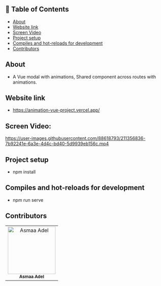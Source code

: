## 📝 Table of Contents

- [About <a name = "about"></a>](#about-)
- [Website link <a name = "link"></a>](#website-link-)
- [Screen Video <a name = "screen-video"></a>](#screen-video-)
- [Project setup <a name = "Project-setup"></a>](#project-setup-)
- [Compiles and hot-reloads for development <a name = "Compiles-and-hot-reloads-for-development"></a>](#compiles-and-hot-reloads-for-development-)
- [Contributors <a name = "Contributors"></a>](#contributors-)

## About <a name = "about"></a>
- A Vue modal with animations, Shared component across routes with animations.

## Website link <a name = "link"></a>
- https://animation-vue-project.vercel.app/

## Screen Video: <a name = "screen-video"></a>

https://user-images.githubusercontent.com/88618793/211356836-7b92241e-6a3e-4d4c-bd40-5d9939eb156c.mp4


## Project setup <a name = "Project-setup"></a>
- npm install

## Compiles and hot-reloads for development <a name = "Compiles-and-hot-reloads-for-development"></a>
- npm run serve

## Contributors <a name = "Contributors"></a>

<table>
  <tr>
    <td align="center">
    <a href="https://github.com/asmaaadel0" target="_black">
    <img src="https://avatars.githubusercontent.com/u/88618793?s=400&u=886a14dc5ef5c205a8e51942efe9665ed8fd4717&v=4" width="150px;" alt="Asmaa Adel"/>
    <br />
    <sub><b>Asmaa Adel</b></sub></a>
    
  </tr>
 </table>

